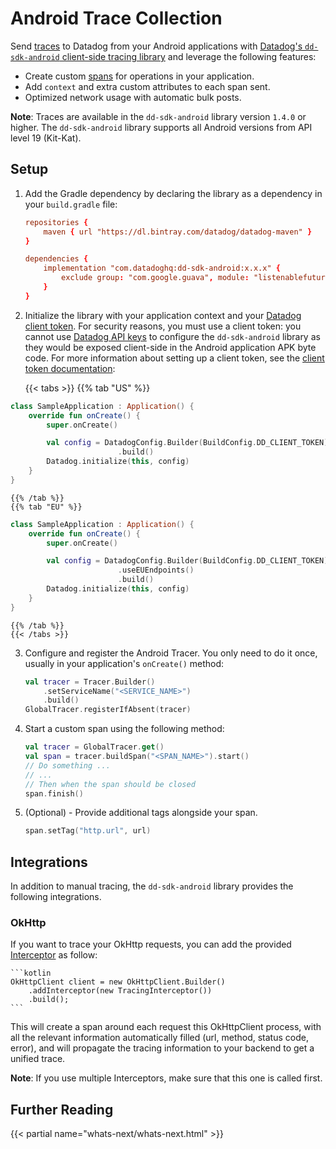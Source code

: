 # Android Trace Collection

Send [traces][1] to Datadog from your Android applications with [Datadog's `dd-sdk-android` client-side tracing library][2] and leverage the following features:

* Create custom [spans][3] for operations in your application.
* Add `context` and extra custom attributes to each span sent.
* Optimized network usage with automatic bulk posts. 

**Note**: Traces are available in the `dd-sdk-android` library version `1.4.0` or higher. The `dd-sdk-android` library supports all Android versions from API level 19 (Kit-Kat).

## Setup

1. Add the Gradle dependency by declaring the library as a dependency in your `build.gradle` file:

    ```conf
    repositories {
        maven { url "https://dl.bintray.com/datadog/datadog-maven" }
    }

    dependencies {
        implementation "com.datadoghq:dd-sdk-android:x.x.x" {
            exclude group: "com.google.guava", module: "listenablefuture"
        }
    }
    ```

2. Initialize the library with your application context and your [Datadog client token][4]. For security reasons, you must use a client token: you cannot use [Datadog API keys][5] to configure the `dd-sdk-android` library as they would be exposed client-side in the Android application APK byte code. For more information about setting up a client token, see the [client token documentation][4]:

    {{< tabs >}}
    {{% tab "US" %}}

```kotlin
class SampleApplication : Application() {
    override fun onCreate() {
        super.onCreate()

        val config = DatadogConfig.Builder(BuildConfig.DD_CLIENT_TOKEN)
                        .build()
        Datadog.initialize(this, config)
    }
}
```

    {{% /tab %}}
    {{% tab "EU" %}}

```kotlin
class SampleApplication : Application() {
    override fun onCreate() {
        super.onCreate()

        val config = DatadogConfig.Builder(BuildConfig.DD_CLIENT_TOKEN)
                        .useEUEndpoints()
                        .build()
        Datadog.initialize(this, config)
    }
}
```

    {{% /tab %}}
    {{< /tabs >}}

3. Configure and register the Android Tracer. You only need to do it once, usually in your application's `onCreate()` method:

    ```kotlin
    val tracer = Tracer.Builder()
        .setServiceName("<SERVICE_NAME>")
        .build()
    GlobalTracer.registerIfAbsent(tracer)
    ```

4. Start a custom span using the following method:

    ```kotlin
    val tracer = GlobalTracer.get()
    val span = tracer.buildSpan("<SPAN_NAME>").start()
    // Do something ...
    // ...
    // Then when the span should be closed
    span.finish()
    ```

5. (Optional) - Provide additional tags alongside your span. 

    ```kotlin
    span.setTag("http.url", url)
    ```
   
## Integrations

In addition to manual tracing, the `dd-sdk-android` library provides the following integrations.

### OkHttp

If you want to trace your OkHttp requests, you can add the provided [Interceptor][6] as follow:
 
    ```kotlin
    OkHttpClient client = new OkHttpClient.Builder()
        .addInterceptor(new TracingInterceptor())
        .build();
    ```

This will create a span around each request this OkHttpClient process, with all the relevant information automatically filled (url, method, status code, error), and will propagate the tracing information to your backend to get a unified trace.

**Note**: If you use multiple Interceptors, make sure that this one is called first.
    
## Further Reading

{{< partial name="whats-next/whats-next.html" >}}

[1]: https://docs.datadoghq.com/tracing/visualization/#trace
[2]: https://github.com/DataDog/dd-sdk-android
[3]: https://docs.datadoghq.com/tracing/visualization/#spans
[4]: https://docs.datadoghq.com/account_management/api-app-keys/#client-tokens
[5]: https://docs.datadoghq.com/account_management/api-app-keys/#api-keys
[6]: https://square.github.io/okhttp/interceptors/
